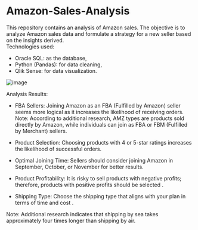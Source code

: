 # Amazon-Sales-Analysis
This repository contains an analysis of Amazon sales. The objective is to analyze Amazon sales data and formulate a strategy for a new seller based on the insights derived.  
Technologies used:  
* Oracle SQL: as the database, 
* Python (Pandas): for data cleaning,
* Qlik Sense: for data visualization.
  
![image](https://github.com/TuralNasirli/Amazon-Sales-Analysis/assets/79186143/3b1a3d26-c5e2-4774-8643-65dbe5ec76f9)


Analysis Results:

* FBA Sellers: Joining Amazon as an FBA (Fulfilled by Amazon) seller seems more logical as it increases the likelihood of receiving orders.
Note: According to additional research, AMZ types are products sold directly by Amazon, while individuals can join as FBA or FBM (Fulfilled by Merchant) sellers.

* Product Selection: Choosing products with 4 or 5-star ratings increases the likelihood of successful orders.

* Optimal Joining Time: Sellers should consider joining Amazon in September, October, or November for better results.

* Product Profitability: It is risky to sell products with negative profits; therefore, products with positive profits should be selected .

* Shipping Type: Choose the shipping type that aligns with your plan in terms of time and cost . 

Note: Additional research indicates that shipping by sea takes approximately four times longer than shipping by air.
  


